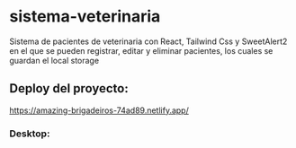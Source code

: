# sistema-veterinaria
Sistema de pacientes de veterinaria con React, Tailwind Css y SweetAlert2 en el que se pueden registrar, editar y eliminar pacientes, los cuales se guardan el local storage

## Deploy del proyecto:

https://amazing-brigadeiros-74ad89.netlify.app/

### Desktop:



